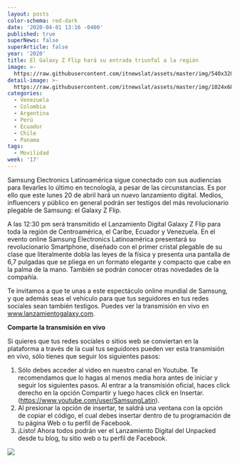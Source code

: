 ```yaml
---
layout: posts
color-schema: red-dark
date: '2020-04-01 13:16 -0400'
published: true
superNews: false
superArticle: false
year: '2020'
title: El Galaxy Z Flip hará su entrada triunfal a la región
image: >-
  https://raw.githubusercontent.com/itnewslat/assets/master/img/540x320/Samsung-Z-Flix-p.jpg
detail-image: >-
  https://raw.githubusercontent.com/itnewslat/assets/master/img/1024x680/Samsung-Z-Flix-g.jpg
categories:
  - Venezuela
  - Colombia
  - Argentina
  - Perú
  - Ecuador
  - Chile
  - Panama
tags:
  - Movilidad
week: '17'
---
```

Samsung Electronics Latinoamérica sigue conectado con sus audiencias para llevarles lo último en tecnología, a pesar de las circunstancias. Es por ello que este lunes 20 de abril hará un nuevo lanzamiento digital. Medios, influencers y público en general podrán ser testigos del más revolucionario plegable de Samsung: el Galaxy Z Flip.

A las 12:30 pm será transmitido el Lanzamiento Digital Galaxy Z Flip para toda la región de Centroamérica, el Caribe, Ecuador y Venezuela. En el evento online Samsung Electronics Latinoamérica presentará su revolucionario Smartphone, diseñado con el primer cristal plegable de su clase que literalmente dobla las leyes de la física y presenta una pantalla de 6,7 pulgadas que se pliega en un formato elegante y compacto que cabe en la palma de la mano. También se podrán conocer otras novedades de la compañía.

Te invitamos a que te unas a este espectáculo online mundial de Samsung, y que además seas el vehículo para que tus seguidores en tus redes sociales sean también testigos. Puedes ver la transmisión en vivo en www.lanzamientogalaxy.com.

**Comparte la transmisión en vivo**

Si quieres que tus redes sociales o sitios web se conviertan en la plataforma a través de la cual tus seguidores pueden ver esta transmisión en vivo, sólo tienes que seguir los siguientes pasos:

1.	Sólo debes acceder al video en nuestro canal en Youtube. Te recomendamos que lo hagas al menos media hora antes de iniciar y seguir los siguientes pasos. Al entrar a la transmisión oficial, haces click derecho en la opción Compartir y luego haces click en Insertar. (https://www.youtube.com/user/SamsungLatin).
2.	Al presionar la opción de insertar, te saldrá una ventana con la opción de copiar el código, el cual debes insertar dentro de tu programación de tu página Web o tu perfil de Facebook. 
3.	¡Listo! Ahora todos podrán ver el Lanzamiento Digital del Unpacked desde tu blog, tu sitio web o tu perfil de Facebook.

<img src="https://tracker.metricool.com/c3po.jpg?hash=56f88a41e39ab42c063cc51676587a04"/>
